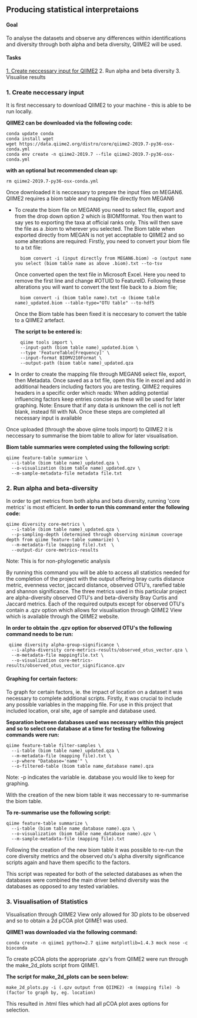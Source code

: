 ## Producing statistical interpretaions
#### Goal
To analyse the datasets and observe any differences within identifications and diversity through both alpha and beta diversity, QIIME2 will be used.  

#### Tasks
[1. Create neccessary input for QIIME2](https://github.com/darcey-watson/Viral-Content-Project/blob/master/6.%20Producing%20Statistics.md#1-create-neccessary-input)
2. Run alpha and beta diversity 
3. Visualise results 

### 1. Create neccessary input
It is first neccessary to download QIIME2 to your machine - this is able to be run locally. 

**QIIME2 can be downloaded via the following code:**

    conda update conda
    conda install wget
    wget https://data.qiime2.org/distro/core/qiime2-2019.7-py36-osx-conda.yml
    conda env create -n qiime2-2019.7 --file qiime2-2019.7-py36-osx-conda.yml

**with an optional but recommended clean up:**

    rm qiime2-2019.7-py36-osx-conda.yml

Once downloaded it is neccessary to prepare the input files on MEGAN6. QIIME2 requires a biom table and mapping file directly from MEGAN6

* To create the biom file on MEGAN6 you need to select file, export and from the drop down option 2 which is BIOM1format. You then want to say yes to exporting the taxa at official ranks only. This will then save the file as a .biom to wherever you selected. The Biom table when exported directly from MEGAN is not yet acceptable to QIIME2 and so some alterations are required:
Firstly, you need to convert your biom file to a txt file:

   

	    biom convert -i (input directly from MEGAN6.biom) -o (output name you select (biom table name as above .biom).txt --to-tsv

	Once converted open the text file in Microsoft Excel. Here you need to remove the first line and change #OTUID to FeatureID.
Following these alterations you will want to convert the text file back to a .biom file;

	    biom convert -i (biom table name).txt -o (biome table name)_updated.biom --table-type="OTU table" --to-hdf5

	Once the Biom table has been fixed it is neccesary to convert the table to a QIIME2 artefact.
	
	**The script to be entered is:**

	    qiime tools import \
		--input-path (biom table name)_updated.biom \
		--type 'FeatureTable[Frequency]' \
		--input-format BIOMV210Format \
		--output-path (biom table name)_updated.qza
* In order to create the mapping file through MEGAN6 select file, export, then Metadata. Once saved as a txt file, open this file in excel and add in additional headers including factors you are testing. QIIME2 requires headers in a specific order which reads: 
When adding potential influencing factors keep entries concise as these will be used for later graphing.
Note: Ensure that if any data is unknown the cell is not left blank, instead fill with NA. 
Once these steps are completed all necessary input is available 

Once uploaded (through the above qiime tools import) to QIIME2 it is neccessary to summarise the biom table to allow for later visualisation.

**Biom table summaries were completed using the following script:**

    qiime feature-table summarize \
	  --i-table (biom table name)_updated.qza \
	  --o-visualization (biom table name)_updated.qzv \
	  --m-sample-metadata-file metadata file.txt

### 2. Run alpha and beta-diversity
In order to get metrics from both alpha and beta diversity, running 'core metrics' is most efficient. 
**In order to run this command enter the following code:**

    qiime diversity core-metrics \
	  --i-table (biom table name)_updated.qza \
	  --p-sampling-depth (determined through observing minimum coverage depth from qiime feature-table summarize) \
	  --m-metadata-file (mapping file).txt  \
	  --output-dir core-metrics-results

Note: This is for non-phylogenetic analysis

By running this command you will be able to access all statistics needed for the completion of the project with the output offering bray curtis distance metric, evenness vector, jaccard distance, observed OTU's, rarefied table and shannon significance. The three metrics used in this particular project are alpha-diversity observed OTU's and beta-diversity Bray Curtis and Jaccard metrics. Each of the required outputs except for observed OTU's contain a .qzv option which allows for visualisation through QIIME2 View which is available through the QIIME2 website.

**In order to obtain the .qzv option for observed OTU's the following command needs to be run:**
 
     qiime diversity alpha-group-significance \
	  --i-alpha-diversity core-metrics-results/observed_otus_vector.qza \
	  --m-metadata-file mappingfile.txt \
	  --o-visualization core-metrics-results/observed_otus_vector_significance.qzv 

#### Graphing for certain factors:
To graph for certain factors, ie. the impact of location on a dataset it was necessary to complete additional scripts.
Firstly, it was crucial to include any possible variables in the mapping file. For use in this project that included location, oral site, age of sample and database used.

**Separation between databases used was necessary within this project and so to select one database at a time for testing the following commands were run:**

    qiime feature-table filter-samples \
	  --i-table (biom table name)_updated.qza \
	  --m-metadata-file (mapping file).txt \
	  --p-where "Database='name'" \
	  --o-filtered-table (biom table name_database name).qza

Note: -p indicates the variable ie. database you would like to keep for graphing.

With the creation of the new biom table it was neccessary to re-summarise the biom table.

**To re-summarise use the following script:**

    qiime feature-table summarize \
	  --i-table (biom table name_database name).qza \
	  --o-visualization (biom table name_database name).qzv \
	  --m-sample-metadata-file (mapping file).txt

Following the creation of the new biom table it was possible to re-run the core diversity metrics and the observed otu's alpha diversity significance scripts again and have them specific to the factors. 

This script was repeated for both of the selected databases as when the databases were combined the main driver behind diversity was the databases as opposed to any tested variables. 

### 3. Visualisation of Statistics
Visualisation through QIIME2 View only allowed for 3D plots to be observed and so to obtain a 2d pCOA plot QIIME1 was used.

**QIIME1 was downloaded via the following command:**

    conda create -n qiime1 python=2.7 qiime matplotlib=1.4.3 mock nose -c bioconda

To create pCOA plots the appropriate .qzv's from QIIME2 were run through the make_2d_plots script from QIIME1. 

**The script for make_2d_plots can be seen below:**

    make_2d_plots.py -i (.qzv output from QIIME2) -m (mapping file) -b (factor to graph by, eg. location)

This resulted in .html files which had all pCOA plot axes options for selection. 
